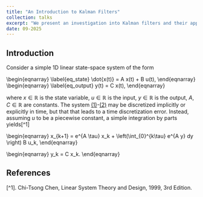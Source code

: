 ```yaml
---
title: "An Introduction to Kalman Filters"
collection: talks
excerpt: "We present an investigation into Kalman filters and their applications in BMS"
date: 09-2025
---
```


## Introduction

Consider a simple 1D linear state-space system of the form 

\begin{eqnarray}
\label{eq_state}
\dot{x(t)} = A x(t) + B u(t),
\end{eqnarray}
\begin{eqnarray}
\label{eq_output}
y(t) = C x(t),
\end{eqnarray}

where $x \in \mathbb{R}$ is the state variable, $u \in \mathbb{R}$ is the input, $y \in \mathbb{R}$ is the output, $A, C \in \mathbb{R}$ are constants. 
The system [(1)](#eq_state)-[(2)](#eq_output) may be discretized implicitly or explicitly in time, but that that leads to a time discretization error. Instead, assuming $u$ to be a piecewise constant, a simple integration by parts yields[^1]

\begin{eqnarray}
x_{k+1} = e^{A \tau} x_k + \left(\int_{0}^{k\tau} e^{A y} dy \right) B u_k,
\end{eqnarray}

\begin{eqnarray}
y_k = C x_k.
\end{eqnarray}

## References
[^1]. Chi-Tsong Chen, Linear System Theory and Design, 1999, 3rd Edition.
